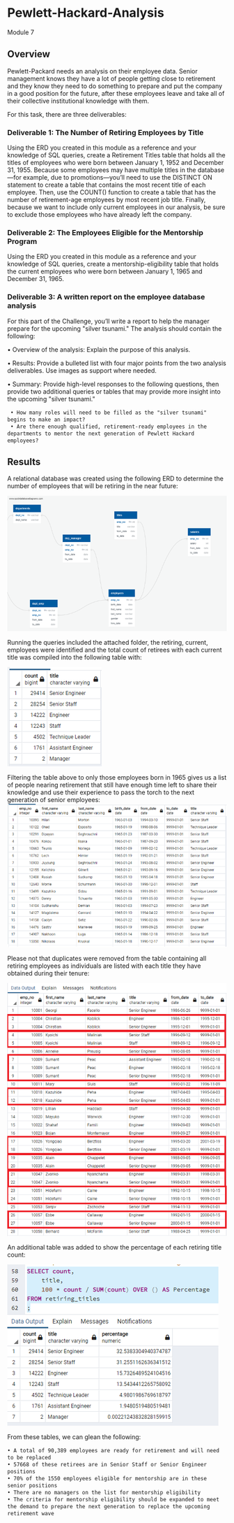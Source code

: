 # Pewlett-Hackard-Analysis
Module 7

## Overview

Pewlett-Packard needs an analysis on their employee data. Senior management knows they have a lot of people getting close to retirement and they know they need to do something to prepare and put the company in a good position for the future, after these employees leave and take all of their collective institutional knowledge with them. 

For this task, there are three deliverables:


### Deliverable 1: The Number of Retiring Employees by Title

Using the ERD you created in this module as a reference and your knowledge of SQL queries, create a Retirement Titles table that holds all the titles of employees who were born between January 1, 1952 and December 31, 1955. Because some employees may have multiple titles in the database—for example, due to promotions—you’ll need to use the DISTINCT ON statement to create a table that contains the most recent title of each employee. Then, use the COUNT() function to create a table that has the number of retirement-age employees by most recent job title. Finally, because we want to include only current employees in our analysis, be sure to exclude those employees who have already left the company.


### Deliverable 2: The Employees Eligible for the Mentorship Program

Using the ERD you created in this module as a reference and your knowledge of SQL queries, create a mentorship-eligibility table that holds the current employees who were born between January 1, 1965 and December 31, 1965.


### Deliverable 3: A written report on the employee database analysis

For this part of the Challenge, you’ll write a report to help the manager prepare for the upcoming "silver tsunami."
The analysis should contain the following:

  • Overview of the analysis: Explain the purpose of this analysis.


  • Results: Provide a bulleted list with four major points from the two analysis deliverables. Use images as support where needed.


  • Summary: Provide high-level responses to the following questions, then provide two additional queries or tables that may provide more insight into the upcoming "silver tsunami."

     • How many roles will need to be filled as the "silver tsunami" begins to make an impact?
     • Are there enough qualified, retirement-ready employees in the departments to mentor the next generation of Pewlett Hackard employees?

## Results

A relational database was created using the following ERD to determine the number of employees that will be retiring in the near future:

![image](https://github.com/Bryan-Corn/Pewlett-Hackard-Analysis/blob/main/Images/EmployeeDB.png)

Running the queries included the attached folder, the retiring, current, employees were identified and the total count of retirees with each current title was compiled into the following table with:

![image](https://github.com/Bryan-Corn/Pewlett-Hackard-Analysis/blob/main/Images/retiring_titles.png)


Filtering the table above to only those employees born in 1965 gives us a list of people nearing retirement that still have enough time left to share their knowledge and use their experience to pass the torch to the next generation of senior employees:
![image](https://github.com/Bryan-Corn/Pewlett-Hackard-Analysis/blob/main/Images/mentorship_eligibilty.png)


Please not that duplicates were removed from the table containing all retiring employees as individuals are listed with each title they have obtained during their tenure:

![image](https://github.com/Bryan-Corn/Pewlett-Hackard-Analysis/blob/main/Images/retiring_dups.png)


An additional table was added to show the percentage of each retiring title count:

![image](https://github.com/Bryan-Corn/Pewlett-Hackard-Analysis/blob/main/Images/retiring_titles_percent.png)


From these tables, we can glean the following:
```
• A total of 90,389 employees are ready for retirement and will need to be replaced
• 57668 of these retirees are in Senior Staff or Senior Engineer positions
• 70% of the 1550 employees eligible for mentorship are in these senior positions
• There are no managers on the list for mentorship eligibility
• The criteria for mentorship eligibility should be expanded to meet the demand to prepare the next generation to replace the upcoming retirement wave
```
